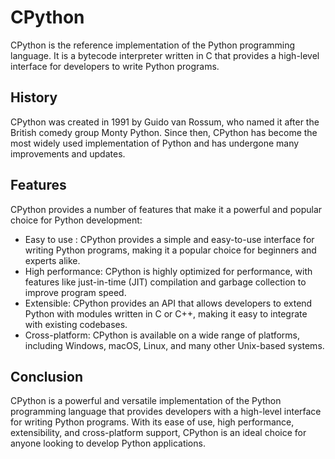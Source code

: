 # CPython

CPython is the reference implementation of the Python programming language. It is a bytecode interpreter written in C that provides a high-level interface for developers to write Python programs.

## History

CPython was created in 1991 by Guido van Rossum, who named it after the British comedy group Monty Python. Since then, CPython has become the most widely used implementation of Python and has undergone many improvements and updates.

## Features

CPython provides a number of features that make it a powerful and popular choice for Python development:

- Easy to use : CPython provides a simple and easy-to-use interface for writing Python programs, making it a popular choice for beginners and experts alike.
- High performance: CPython is highly optimized for performance, with features like just-in-time (JIT) compilation and garbage collection to improve program speed.
- Extensible: CPython provides an API that allows developers to extend Python with modules written in C or C++, making it easy to integrate with existing codebases.
- Cross-platform: CPython is available on a wide range of platforms, including Windows, macOS, Linux, and many other Unix-based systems.

## Conclusion

CPython is a powerful and versatile implementation of the Python programming language that provides developers with a high-level interface for writing Python programs. With its ease of use, high performance, extensibility, and cross-platform support, CPython is an ideal choice for anyone looking to develop Python applications.
